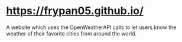 # https://frypan05.github.io/
A website which uses the OpenWeatherAPI calls to let users know the weather of their favorite cities from around the world.
